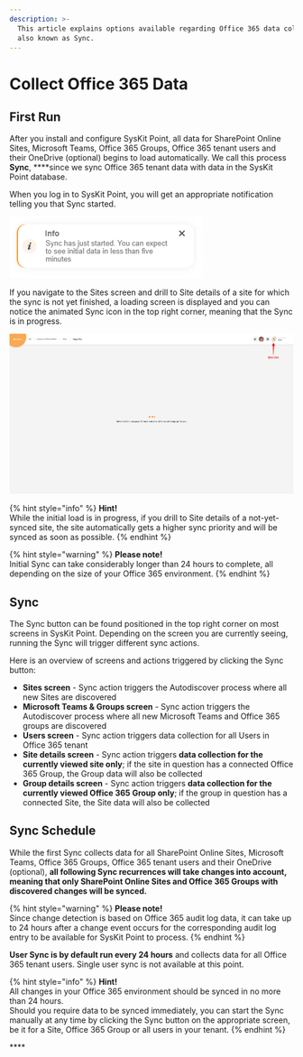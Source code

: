 ```yaml
---
description: >-
  This article explains options available regarding Office 365 data collection,
  also known as Sync.
---
```


# Collect Office 365 Data

## First Run

After you install and configure SysKit Point, all data for SharePoint Online Sites, Microsoft Teams, Office 365 Groups, Office 365 tenant users and their OneDrive \(optional\) begins to load automatically. We call this process **Sync**, ****since we sync Office 365 tenant data with data in the SysKit Point database.

When you log in to SysKit Point, you will get an appropriate notification telling you that Sync started.

![SysKit Point - Sync started notification on first log in](../.gitbook/assets/collect-office-365-data.png)

If you navigate to the Sites screen and drill to Site details of a site for which the sync is not yet finished, a loading screen is displayed and you can notice the animated Sync icon in the top right corner, meaning that the Sync is in progress. 

![SysKit Point - Initial site details load screen and sync icon](../.gitbook/assets/collect-office-365-data_loading_sync.png)

{% hint style="info" %}
**Hint!**  
While the initial load is in progress, if you drill to Site details of a not-yet-synced site, the site automatically gets a higher sync priority and will be synced as soon as possible.
{% endhint %}

{% hint style="warning" %}
**Please note!**  
Initial Sync can take considerably longer than 24 hours to complete, all depending on the size of your Office 365 environment.
{% endhint %}

## Sync 

The Sync button can be found positioned in the top right corner on most screens in SysKit Point. Depending on the screen you are currently seeing, running the Sync will trigger different sync actions. 

Here is an overview of screens and actions triggered by clicking the Sync button:

* **Sites screen** - Sync action triggers the Autodiscover process where all new Sites are discovered
* **Microsoft Teams & Groups screen** - Sync action triggers the Autodiscover process where all new Microsoft Teams and Office 365 groups are discovered
* **Users screen** - Sync action triggers data collection for all Users in Office 365 tenant
* **Site details screen** - Sync action triggers **data collection for the currently viewed site only**; if the site in question has a connected Office 365 Group, the Group data will also be collected
* **Group details screen** - Sync action triggers **data collection for the currently viewed Office 365 Group only**; if the group in question has a connected Site, the Site data will also be collected

## Sync Schedule

While the first Sync collects data for all SharePoint Online Sites, Microsoft Teams, Office 365 Groups, Office 365 tenant users and their OneDrive \(optional\), **all following Sync recurrences will take changes into account, meaning that only SharePoint Online Sites and Office 365 Groups with discovered changes will be synced.** 

{% hint style="warning" %}
**Please note!**  
Since change detection is based on Office 365 audit log data, it can take up to 24 hours after a change event occurs for the corresponding audit log entry to be available for SysKit Point to process. 
{% endhint %}

**User Sync is by default run every 24 hours** and collects data for all Office 365 tenant users. Single user sync is not available at this point.

{% hint style="info" %}
**Hint!**  
All changes in your Office 365 environment should be synced in no more than 24 hours.   
Should you require data to be synced immediately, you can start the Sync manually at any time by clicking the Sync button on the appropriate screen, be it for a Site, Office 365 Group or all users in your tenant.
{% endhint %}

\*\*\*\*



